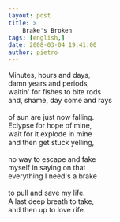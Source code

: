 ```yaml
---
layout: post
title: >
    Brake's Broken
tags: [english,]
date: 2008-03-04 19:41:00
author: pietro
---
```

Minutes, hours and days,<br/>damn years and periods,<br/>waitin' for fishes to bite rods<br/>and, shame, day come and rays<br/><br/>of sun are just now falling.<br/>Eclypse for hope of mine,<br/>wait for it explode in mine<br/>and then get stuck yelling,<br/><br/>no way to escape and fake<br/>myself in saying on that<br/>everything I need's a brake<br/><br/>to pull and save my life.<br/>A last deep breath to take,<br/>and then up to love rife.
